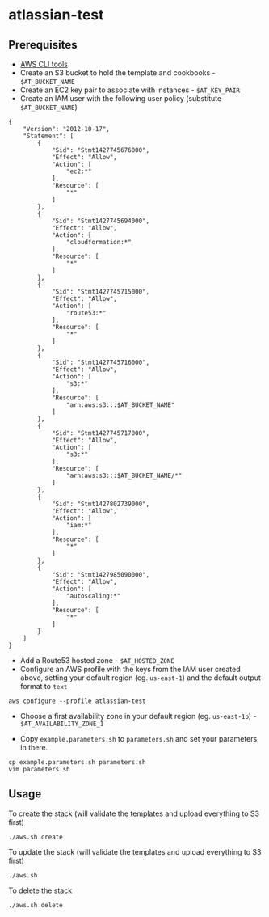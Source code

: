 # atlassian-test

## Prerequisites

- [AWS CLI tools](http://docs.aws.amazon.com/cli/latest/userguide/installing.html)
- Create an S3 bucket to hold the template and cookbooks - `$AT_BUCKET_NAME`
- Create an EC2 key pair to associate with instances - `$AT_KEY_PAIR`
- Create an IAM user with the following user policy (substitute `$AT_BUCKET_NAME`)

```
{
    "Version": "2012-10-17",
    "Statement": [
        {
            "Sid": "Stmt1427745676000",
            "Effect": "Allow",
            "Action": [
                "ec2:*"
            ],
            "Resource": [
                "*"
            ]
        },
        {
            "Sid": "Stmt1427745694000",
            "Effect": "Allow",
            "Action": [
                "cloudformation:*"
            ],
            "Resource": [
                "*"
            ]
        },
        {
            "Sid": "Stmt1427745715000",
            "Effect": "Allow",
            "Action": [
                "route53:*"
            ],
            "Resource": [
                "*"
            ]
        },
        {
            "Sid": "Stmt1427745716000",
            "Effect": "Allow",
            "Action": [
                "s3:*"
            ],
            "Resource": [
                "arn:aws:s3:::$AT_BUCKET_NAME"
            ]
        },
        {
            "Sid": "Stmt1427745717000",
            "Effect": "Allow",
            "Action": [
                "s3:*"
            ],
            "Resource": [
                "arn:aws:s3:::$AT_BUCKET_NAME/*"
            ]
        },
        {
            "Sid": "Stmt1427802739000",
            "Effect": "Allow",
            "Action": [
                "iam:*"
            ],
            "Resource": [
                "*"
            ]
        },
        {
            "Sid": "Stmt1427985090000",
            "Effect": "Allow",
            "Action": [
                "autoscaling:*"
            ],
            "Resource": [
                "*"
            ]
        }
    ]
}
```

- Add a Route53 hosted zone - `$AT_HOSTED_ZONE`
- Configure an AWS profile with the keys from the IAM user created above, setting your default region (eg. `us-east-1`) and the default output format to `text`

```
aws configure --profile atlassian-test
```

- Choose a first availability zone in your default region (eg. `us-east-1b`) - `$AT_AVAILABILITY_ZONE_1`

- Copy `example.parameters.sh` to `parameters.sh` and set your parameters in there.

```
cp example.parameters.sh parameters.sh
vim parameters.sh
```

## Usage

To create the stack (will validate the templates and upload everything to S3 first)

```
./aws.sh create
```

To update the stack (will validate the templates and upload everything to S3 first)

```
./aws.sh
```

To delete the stack

```
./aws.sh delete
```
